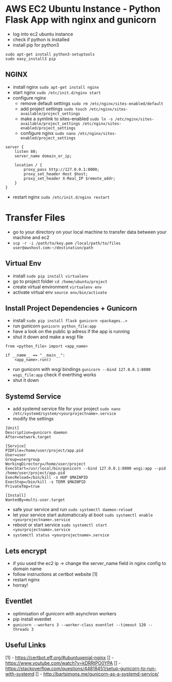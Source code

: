 # AWS EC2 Ubuntu Instance - Python Flask App with nginx and gunicorn

* log into ec2 ubuntu instance
* check if python is installed
* install pip for python3
```
sudo apt-get install python3-setuptools
sudo easy_install3 pip
```

## NGINX
* install nginx `sudo apt-get install nginx`
* start nginx `sudo /etc/init.d/nginx start`
* configure nginx 
    - remove default settings `sudo rm /etc/nginx/sites-enabled/default`
    - add project settings `sudo touch /etc/nginx/sites-available/project_settings`
    - make a symlink to sites-enabled `sudo ln -s /etc/nginx/sites-available/project_settings /etc/nginx/sites-enabled/project_settings`
    - configure nginx `sudo nano /etc/nginx/sites-enabled/project_settings`
```
server {
    listen 80;
    server_name domain_or_ip;

    location / {
        proxy_pass http://127.0.0.1:8000;
        proxy_set_header Host $host;
        proxy_set_header X-Real_IP $remote_addr;
    } 
}
```
* restart nginx `sudo /etc/init.d/nginx restart`

# Transfer Files
* go to your directory on your local machine to transfer data between your machine and ec2
* `scp -r -i /path/to/key.pem /local/path/to/files user@awshost.com:~/destination/path`

## Virtual Env
* install `sudo pip install virtualenv`
* go to project folder `cd /home/ubuntu/project`
* create virtual environment `virtualenv env`
* activate virtual env `source env/bin/activate`

## Install Project Dependencies + Gunicorn
* install `sudo pip install flask gunicorn <packages..>`
* run gunicorn `gunicorn python_file:app`
* have a look on the public ip adress if the app is running
* shut it down and make a wsgi file
```
from <python_file> import <app_name>

if __name__ == "__main__":
    <app_name>.run()
```
* run gunicorn with wsgi bindings `gunicorn --bind 127.0.0.1:8000 wsgi_file:app` check if everthing works
* shut it down

## Systemd Service 

* add systemd service file for your project `sudo nano /etc/systemd/system/<yourprojectname>.service`
* modify the settings
```
[Unit]
Description=gunicorn daemon
After=network.target

[Service]
PIDFile=/home/user/project/app.pid
User=user
Group=usergroup
WorkingDirectory=/home/user/project
ExecStart=/usr/local/bin/gunicorn --bind 127.0.0.1:8000 wsgi:app --pid /home/user/project/app.pid
ExecReload=/bin/kill -s HUP $MAINPID
ExecStop=/bin/kill -s TERM $MAINPID
PrivateTmp=true

[Install]
WantedBy=multi-user.target
```
* safe your service and run `sudo systemctl daemon-reload` 
* let your service start automaticcaly at boot `sudo systemctl enable <yourprojectname>.service`
* reboot or start service `sudo systemctl start <yourprojectname>.service`
* `systemctl status <yourprojectname>.service`

## Lets encrypt

* if you used the ec2 ip -> change the server_name field in nginx config to domain name
* follow instructions at certbot website [1]
* restart nginx
* horray!

## Eventlet
* optimisation of gunicorn with asynchron workers
* pip install eventlet
* `gunicorn --workers 3 --worker-class eventlet --timeout 120 --threads 3`

## Useful Links
[1] - https://certbot.eff.org/#ubuntuxenial-nginx
[] - https://www.youtube.com/watch?v=kDRRtPO0YPA
[] - https://stackoverflow.com/questions/44818451/setup-gunicorn-to-run-with-systemd
[] - http://bartsimons.me/gunicorn-as-a-systemd-service/
